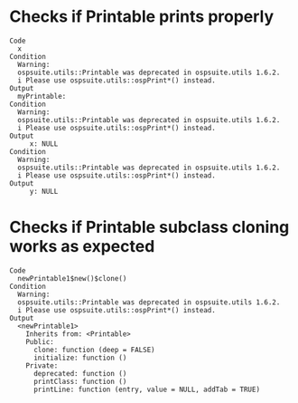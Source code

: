 # Checks if Printable prints properly

    Code
      x
    Condition
      Warning:
      ospsuite.utils::Printable was deprecated in ospsuite.utils 1.6.2.
      i Please use ospsuite.utils::ospPrint*() instead.
    Output
      myPrintable: 
    Condition
      Warning:
      ospsuite.utils::Printable was deprecated in ospsuite.utils 1.6.2.
      i Please use ospsuite.utils::ospPrint*() instead.
    Output
         x: NULL 
    Condition
      Warning:
      ospsuite.utils::Printable was deprecated in ospsuite.utils 1.6.2.
      i Please use ospsuite.utils::ospPrint*() instead.
    Output
         y: NULL 

# Checks if Printable subclass cloning works as expected

    Code
      newPrintable1$new()$clone()
    Condition
      Warning:
      ospsuite.utils::Printable was deprecated in ospsuite.utils 1.6.2.
      i Please use ospsuite.utils::ospPrint*() instead.
    Output
      <newPrintable1>
        Inherits from: <Printable>
        Public:
          clone: function (deep = FALSE) 
          initialize: function () 
        Private:
          deprecated: function () 
          printClass: function () 
          printLine: function (entry, value = NULL, addTab = TRUE) 

